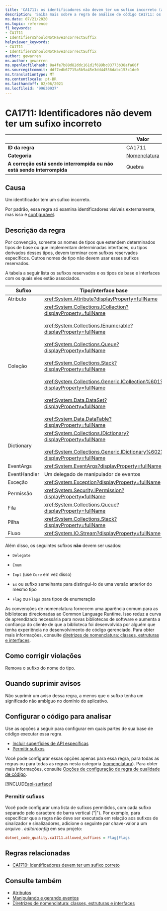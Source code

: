 ```yaml
---
title: 'CA1711: os identificadores não devem ter um sufixo incorreto (análise de código)'
description: 'Saiba mais sobre a regra de análise de código CA1711: os identificadores não devem ter um sufixo incorreto'
ms.date: 07/21/2020
ms.topic: reference
f1_keywords:
- CA1711
- IdentifiersShouldNotHaveIncorrectSuffix
helpviewer_keywords:
- CA1711
- IdentifiersShouldNotHaveIncorrectSuffix
author: gewarren
ms.author: gewarren
ms.openlocfilehash: 8a4fe7b88d82ddc161d1f699bc03773b38afa66f
ms.sourcegitcommit: ddf7edb67715a5b9a45e3dd44536dabc153c1de0
ms.translationtype: MT
ms.contentlocale: pt-BR
ms.lasthandoff: 02/06/2021
ms.locfileid: "99630937"
---
```

# <a name="ca1711-identifiers-should-not-have-incorrect-suffix"></a>CA1711: Identificadores não devem ter um sufixo incorreto

| | Valor |
|-|-|
| **ID da regra** |CA1711|
| **Categoria** |[Nomenclatura](naming-warnings.md)|
| **A correção está sendo interrompida ou não está sendo interrompida** |Quebra|

## <a name="cause"></a>Causa

Um identificador tem um sufixo incorreto.

Por padrão, essa regra só examina identificadores visíveis externamente, mas isso é [configurável](#configure-code-to-analyze).

## <a name="rule-description"></a>Descrição da regra

Por convenção, somente os nomes de tipos que estendem determinados tipos de base ou que implementam determinadas interfaces, ou tipos derivados desses tipos, devem terminar com sufixos reservados específicos. Outros nomes de tipo não devem usar esses sufixos reservados.

A tabela a seguir lista os sufixos reservados e os tipos de base e interfaces com os quais eles estão associados.

|Sufixo|Tipo/interface base|
|------------|--------------------------|
|Atributo|<xref:System.Attribute?displayProperty=fullName>|
|Coleção|<xref:System.Collections.ICollection?displayProperty=fullName><br/><br/><xref:System.Collections.IEnumerable?displayProperty=fullName><br/><br/><xref:System.Collections.Queue?displayProperty=fullName><br/><br/><xref:System.Collections.Stack?displayProperty=fullName><br/><br/><xref:System.Collections.Generic.ICollection%601?displayProperty=fullName><br/><br/><xref:System.Data.DataSet?displayProperty=fullName><br/><br/><xref:System.Data.DataTable?displayProperty=fullName>|
|Dictionary|<xref:System.Collections.IDictionary?displayProperty=fullName><br/><br/><xref:System.Collections.Generic.IDictionary%602?displayProperty=fullName>|
|EventArgs|<xref:System.EventArgs?displayProperty=fullName>|
|EventHandler|Um delegado de manipulador de eventos|
|Exceção|<xref:System.Exception?displayProperty=fullName>|
|Permissão|<xref:System.Security.IPermission?displayProperty=fullName>|
|Fila|<xref:System.Collections.Queue?displayProperty=fullName>|
|Pilha|<xref:System.Collections.Stack?displayProperty=fullName>|
|Fluxo|<xref:System.IO.Stream?displayProperty=fullName>|

Além disso, os seguintes sufixos **não** devem ser usados:

- `Delegate`

- `Enum`

- `Impl` (use `Core` em vez disso)

- `Ex` ou sufixo semelhante para distingui-lo de uma versão anterior do mesmo tipo

- `Flag` ou `Flags` para tipos de enumeração

As convenções de nomenclatura fornecem uma aparência comum para as bibliotecas direcionadas ao Common Language Runtime. Isso reduz a curva de aprendizado necessária para novas bibliotecas de software e aumenta a confiança do cliente de que a biblioteca foi desenvolvida por alguém que tenha experiência no desenvolvimento de código gerenciado. Para obter mais informações, consulte [diretrizes de nomenclatura: classes, estruturas e interfaces](../../../standard/design-guidelines/names-of-classes-structs-and-interfaces.md).

## <a name="how-to-fix-violations"></a>Como corrigir violações

Remova o sufixo do nome do tipo.

## <a name="when-to-suppress-warnings"></a>Quando suprimir avisos

Não suprimir um aviso dessa regra, a menos que o sufixo tenha um significado não ambíguo no domínio do aplicativo.

## <a name="configure-code-to-analyze"></a>Configurar o código para analisar

Use as opções a seguir para configurar em quais partes de sua base de código executar essa regra.

- [Incluir superfícies de API específicas](#include-specific-api-surfaces)
- [Permitir sufixos](#allow-suffixes)

Você pode configurar essas opções apenas para essa regra, para todas as regras ou para todas as regras nesta categoria ([nomenclatura](naming-warnings.md)). Para obter mais informações, consulte [Opções de configuração de regra de qualidade de código](../code-quality-rule-options.md).

[!INCLUDE[api-surface](~/includes/code-analysis/api-surface.md)]

### <a name="allow-suffixes"></a>Permitir sufixos

Você pode configurar uma lista de sufixos permitidos, com cada sufixo separado pelo caractere de barra vertical ("|"). Por exemplo, para especificar que a regra não deve ser executada em relação aos sufixos de sinalizador e sinalizadores, adicione o seguinte par chave-valor a um arquivo *. editorconfig* em seu projeto:

```ini
dotnet_code_quality.ca1711.allowed_suffixes = Flag|Flags
```

## <a name="related-rules"></a>Regras relacionadas

- [CA1710: Identificadores devem ter um sufixo correto](ca1710.md)

## <a name="see-also"></a>Consulte também

- [Atributos](../../../standard/design-guidelines/attributes.md)
- [Manipulando e gerando eventos](../../../standard/events/index.md)
- [Diretrizes de nomenclatura: classes, estruturas e interfaces](../../../standard/design-guidelines/names-of-classes-structs-and-interfaces.md)
